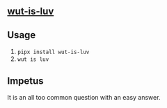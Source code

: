 ## [wut-is-luv](https://en.wikipedia.org/wiki/What_Is_Love)

## Usage
1. `pipx install wut-is-luv` 
2. `wut is luv`


## Impetus
It is an all too common question with an easy answer. 
